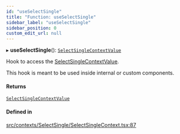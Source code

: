 ```yaml
---
id: "useSelectSingle"
title: "Function: useSelectSingle"
sidebar_label: "useSelectSingle"
sidebar_position: 0
custom_edit_url: null
---
```


▸ **useSelectSingle**(): [`SelectSingleContextValue`](/api/interfaces/SelectSingleContextValue.md)

Hook to access the [SelectSingleContextValue](/api/interfaces/SelectSingleContextValue.md).

This hook is meant to be used inside internal or custom components.

#### Returns

[`SelectSingleContextValue`](/api/interfaces/SelectSingleContextValue.md)

#### Defined in

[src/contexts/SelectSingle/SelectSingleContext.tsx:87](https://github.com/gpbl/react-day-picker/blob/433a4d1e8/src/contexts/SelectSingle/SelectSingleContext.tsx#L87)

